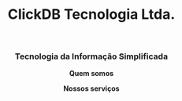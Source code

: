 <h1 align="center">ClickDB Tecnologia Ltda.</h1><br><h3 align="center">Tecnologia da Informação Simplificada</h3>

<p align="center"><b>Quem somos</b></p>

<p align="center"><b>Nossos serviços</b></p>
